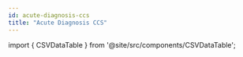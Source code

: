 ```yaml
---
id: acute-diagnosis-ccs
title: "Acute Diagnosis CCS"
---
```



import { CSVDataTable } from '@site/src/components/CSVDataTable';


<CSVDataTable csvUrl="https://raw.githubusercontent.com/tuva-health/readmissions/main/seeds/readmissions__acute_diagnosis_ccs.csv" />